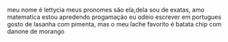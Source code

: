 meu nome é lettycia 
meus pronomes säo ela,dela
sou de exatas, amo matematica
estou apredendo progamaçäo
eu odeio escrever em portugues 
gosto de lasanha com pimenta, mas o meu lache favorito é batata chip com danone de morango
